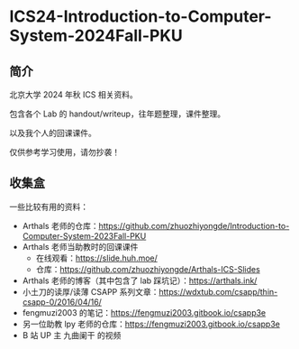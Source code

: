 # ICS24-Introduction-to-Computer-System-2024Fall-PKU
## 简介

北京大学 2024 年秋 ICS 相关资料。

包含各个 Lab 的 handout/writeup，往年题整理，课件整理。

以及我个人的回课课件。

仅供参考学习使用，请勿抄袭！

## 收集盒

一些比较有用的资料：

- Arthals 老师的仓库：https://github.com/zhuozhiyongde/Introduction-to-Computer-System-2023Fall-PKU
- Arthals 老师当助教时的回课课件
  - 在线观看：https://slide.huh.moe/
  - 仓库：https://github.com/zhuozhiyongde/Arthals-ICS-Slides
- Arthals 老师的博客（其中包含了 lab 踩坑记）：https://arthals.ink/
- 小土刀的读厚/读薄 CSAPP 系列文章：https://wdxtub.com/csapp/thin-csapp-0/2016/04/16/
- fengmuzi2003 的笔记：https://fengmuzi2003.gitbook.io/csapp3e
- 另一位助教 lpy 老师的仓库：https://fengmuzi2003.gitbook.io/csapp3e
- B 站 UP 主 九曲阑干 的视频
